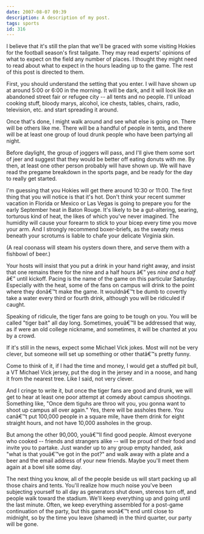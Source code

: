 ```yaml
---
date: 2007-08-07 09:39
description: A description of my post.
tags: sports
id: 316
---
```

I believe that it's still the plan that we'll be graced with some visiting Hokies for the football season's first tailgate. They may read experts' opinions of what to expect on the field any number of places. I thought they might need to read about what to expect in the hours leading up to the game. The rest of this post is directed to them.

First, you should understand the setting that you enter. I will have shown up at around 5:00 or 6:00 in the morning. It will be dark, and it will look like an abandoned street fair or refugee city -- all tents and no people. I'll unload cooking stuff, bloody marys, alcohol, ice chests, tables, chairs, radio, television, etc. and start spreading it around.
<!--more-->
Once that's done, I might walk around and see what else is going on. There will be others like me. There will be a handful of people in tents, and there will be at least one group of loud drunk people who have been partying all night.

Before daylight, the group of joggers will pass, and I'll give them some sort of jeer and suggest that they would be better off eating donuts with me. By then, at least one other person probably will have shown up. We will have read the pregame breakdown in the sports page, and be ready for the day to really get started.

I'm guessing that you Hokies will get there around 10:30 or 11:00. The first thing that you will notice is that it's hot. Don't think your recent summer vacation in Florida or Mexico or Las Vegas is going to prepare you for the early September heat in Baton Rouge. It's likely to be a gut-altering, searing, torturous kind of heat, the likes of which you've never imagined. The humidity will cause your forearm to stick to your bicep every time you move your arm. And I strongly recommend boxer-briefs, as the sweaty mess beneath your scrotums is liable to chafe your delicate Virginia skin.

(A real coonass will steam his oysters down there, and serve them with a fishbowl of beer.)

Your hosts will insist that you put a drink in your hand right away, and insist that one remains there for the nine and a half hours â€” yes <i>nine and a half</i> â€” until kickoff. Pacing is the name of the game on this particular Saturday. Especially with the heat, some of the fans on campus will drink to the point where they donâ€™t make the game. It wouldnâ€™t be dumb to covertly take a water every third or fourth drink, although you will be ridiculed if caught.

Speaking of ridicule, the tiger fans are going to be tough on you. You will be called "tiger bait" all day long. Sometimes, youâ€™ll be addressed that way, as if were an old college nickname, and sometimes, it will be chanted at you by a crowd.

If it's still in the news, expect some Michael Vick jokes. Most will not be very clever, but someone will set up something or other thatâ€™s pretty funny.

Come to think of it, if I had the time and money, I would get a stuffed pit bull, a VT Michael Vick jersey, put the dog in the jersey and in a noose, and hang it from the nearest tree. Like I said, not very clever.

And I cringe to write it, but once the tiger fans are good and drunk, we will get to hear at least one poor attempt at comedy about campus shootings. Something like, "Once dem tiguhs are throo wit you, you gonna want to shoot up campus all over again."  Yes, there will be assholes there. You canâ€™t put 100,000 people in a square mile, have them drink for eight straight hours, and not have 10,000 assholes in the group. 

But among the other 90,000, youâ€™ll find good people. Almost everyone who cooked -- friends and strangers alike -- will be proud of their food and invite you to partake. Just wander up to any group empty handed, ask "what is that youâ€™ve got in the pot?" and walk away with a plate and a beer and the email address of your new friends. Maybe you'll meet them again at a bowl site some day.

The next thing you know, all of the people beside us will start packing up all those chairs and tents. You'll realize how much noise you've been subjecting yourself to all day as generators shut down, stereos turn off, and people walk toward the stadium. We'll keep everything up and going until the last minute. Often, we keep everything assembled for a post-game continuation of the party, but this game wonâ€™t end until close to midnight, so by the time you leave (shamed) in the third quarter, our party will be gone.
